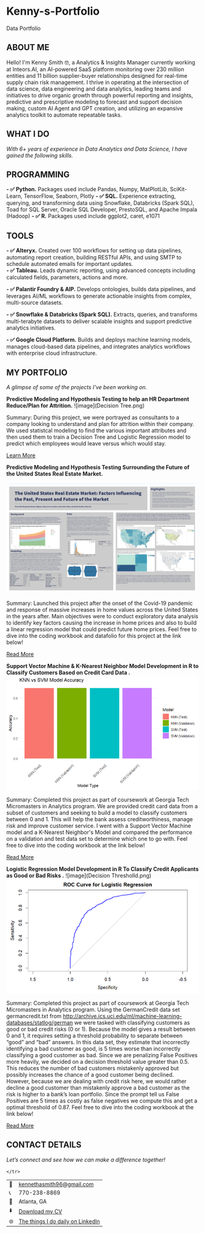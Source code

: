 # Kenny-s-Portfolio
Data Portfolio

<!--Section 1: Introduce your self-->
## ABOUT ME

Hello! I'm Kenny Smith 🤓, a Analytics & Insights Manager currently working at Inteors.AI, an AI-powered SaaS platform monitoring over 230 million entities and 11 billion supplier-buyer relationships designed for real-time supply chain risk management. I thrive in operating at the intersection of data science, data engineering and data analytics, leading teams and initiatives to drive organic growth through powerful reporting and insights, predictive and prescriptive modeling to forecast and support decision making, custom AI Agent and GPT creation, and utilizing an expansive analytics toolkit to automate repeatable tasks. 


<!--Mention your top/relevant skills here - core and soft skills-->
## WHAT I DO

*With 6+ years of experience in Data Analytics and Data Science, I have gained the following skills.*
## PROGRAMMING
**- ✅ Python.**
Packages used include Pandas, Numpy, MatPlotLib, SciKit-Learn, TensorFlow, Seaborn, Plotly 
**- ✅ SQL.**
Experience extracting, querying, and transforming data using Snowflake, Databricks (Spark SQL), Toad for SQL Server, Oracle SQL Developer, PrestoSQL, and Apache Impala (Hadoop) 
**- ✅ R.**
Packages used include ggplot2, caret, e1071

## TOOLS
**- ✅ Alteryx.**
Created over 100 workflows for setting up data pipelines, automating report creation, building RESTful APIs, and using SMTP to schedule automated emails for important updates.  
**- ✅ Tableau.**
Leads dynamic reporting, using advanced concepts including calculated fields, parameters, actions and more. 

**- ✅ Palantir Foundry & AIP.**
Develops ontologies, builds data pipelines, and leverages AI/ML workflows to generate actionable insights from complex, multi-source datasets.

**- ✅ Snowflake & Databricks (Spark SQL).**
Extracts, queries, and transforms multi-terabyte datasets to deliver scalable insights and support predictive analytics initiatives.

**- ✅ Google Cloud Platform.**
Builds and deploys machine learning models, manages cloud-based data pipelines, and integrates analytics workflows with enterprise cloud infrastructure.


<!--Section 2: List 3-4 key projects-->
## MY PORTFOLIO 

*A glimpse of some of the projects I've been working on.*

**Predictive Modeling and Hypothesis Testing to help an HR Department Reduce/Plan for Attrition.**
![image](Decision Tree.png)

Summary: During this project, we were portrayed as consultants to a company looking to understand and plan for attrition within their company. We used statistcal modeling to find the various important attributes and then used them to train a Decision Tree and Logistic Regression model to predict which employees would leave versus which would stay. 


[Learn More](https://drive.google.com/drive/folders/1ilPszHCMcltSQQeigEya-av1lxLnHdla?usp=drive_link)

**Predictive Modeling and Hypothesis Testing Surrounding the Future of the United States Real Estate Market.**

![image](RE.png)

Summary: Launched this project after the onset of the Covid-19 pandemic and response of massive increases in home values across the United States in the years after. Main objectives were to conduct exploratory data analysis to identify key factors causing the increase in home prices and also to build a linear regression model that could predict future home prices. Feel free to dive into the coding workbook and datafolio for this project at the link below!

[Read More](https://drive.google.com/drive/folders/1Ki2uTiqJPgr1ksEgQ4fXv2TIjd1eccV6?usp=drive_link)

**Support Vector Machine & K-Nearest Neighbor Model Development in R to Classify Customers Based on Credit Card Data .**
![image](Rplot05.png)

Summary: Completed this project as part of coursework at Georgia Tech Micromasters in Analytics program. We are provided credit card data from a subset of customers and seeking to build a model to classify customers between 0 and 1. This will help the bank assess creditworthiness, manage risk and improve customer service. I went with a Support Vector Machine model and a K-Nearest Neighbor's Model and compared the performance on a validation and test data set to determine which one to go with. Feel free to dive into the coding workbook at the link below! 

[Read More](https://github.com/KSmithJr/Georgia-Tech-Micromasters--Analytics-Work/blob/7346edd293ca19d80c2ab776c52dd9e8e3bc61ef/Cross-Validation.R)

**Logistic Regression Model Development in R To Classify Credit Applicants as Good or Bad Risks .**
![image](Decision Thresholld.png)
![image](Rplot09.png)

Summary: Completed this project as part of coursework at Georgia Tech Micromasters in Analytics program. Using the GermanCredit data set germancredit.txt from http://archive.ics.uci.edu/ml/machine-learning-databases/statlog/german we were tasked with classifying customers as good or bad credit risks (0 or 1). Because the model gives a result between 0 and 1, it requires setting a threshold probability to separate between “good” and “bad” answers.  In this data set, they estimate that incorrectly identifying a bad customer as good, is 5 times worse than incorrectly classifying a good customer as bad. Since we are penalizing False Positives more heavily, we decided on a decision threshold value greater than 0.5. This reduces the number of bad customers mistakenly approved but possibly increases the chance of a good customer being declined. However, because we are dealing with credit risk here, we would rather decline a good customer than mistakenly approve a bad customer as the risk is higher to a bank’s loan portfolio. Since the prompt tell us False Positives are 5 times as costly as false negatives we compute this and get a optimal threshold of 0.87. Feel free to dive into the coding workbook at the link below! 

[Read More](https://github.com/KSmithJr/Georgia-Tech-Micromasters--Analytics-Work/blob/main/Logistiic%20Regression%20Model-%20Credit%20Risk.R)

## CONTACT DETAILS

*Let’s connect and see how we can make a difference together!*
<table>
  <tbody>
    <tr>
      <td>📧</td>
      <td><a href="mailto:kennethasmith96@gmail.com">kennethasmith96@gmail.com</a></td>
    </tr>
    <tr>
      <td>📞</td>
      <td>770-238-8869</td>
    </tr>
    <tr>
      <td>📍</td>
      <td>Atlanta, GA</td>
    </tr>
    <tr>
      <td>⬇️</td>
      <td><a href="https://github.com/KSmithJr/Kenny-s-Portfolio/blob/af7decba47fcba7f20eda0fe1a60ef8e0f6f2a87/Kenneth%20Smith%20Resume%202025-2026.pdf">Download my CV</a></td>
    </tr>
    <tr>
      <td>🌐</td>
      <td><a href="https://www.linkedin.com/in/kenneth-a-smith/">The things I do daily on LinkedIn</a></td>
    </tr>
    <tr>
     
      
    </tr>
  </tbody>
</table>
